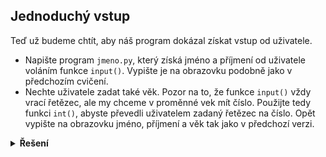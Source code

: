 ## Jednoduchý vstup

Teď už budeme chtít, aby náš program dokázal získat vstup od uživatele.

- Napište program `jmeno.py`, který získá jméno a příjmení od uživatele voláním funkce `input()`. Vypište je na
  obrazovku podobně jako v předchozím cvičení.
- Nechte uživatele zadat také věk. Pozor na to, že funkce `input()` vždy vrací řetězec, ale my chceme v proměnné vek mít
  číslo. Použijte tedy funkci `int()`, abyste převedli uživatelem zadaný řetězec na číslo. Opět vypište na obrazovku
  jméno, příjmení a věk tak jako v předchozí verzi.

<details>
<summary><b>Řešení</b></summary>

```python
# jmeno.py

jmeno = input('Zadej jméno: ')
prijmeni = input('Zadej příjmení: ')
print(f'{jmeno} {prijmeni}')

vek = input('Zadej věk: ')
vek = int(vek)
print(f'{jmeno} {prijmeni}, věk: {vek}')
```

</details>
